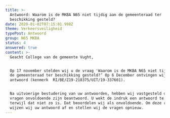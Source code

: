 ```yaml
---
title: >-
  Antwoord: Waarom is de MKBA N65 niet tijdig aan de gemeenteraad ter
  beschikking gesteld?
date: 2020-01-02T07:15:01.998Z
theme: Verkeersveiligheid
typePost: Antwoord
group: N65 MKBA
status: 4
answered: true
content: >-
  Geacht College van de gemeente Vught, 


  Op 17 november stelden wij u de vraag 'Waarom is de MKBA N65 niet tijdig aan
  de gemeenteraad ter beschikking gesteld?’ Op 6 December ontvingen wij uw
  antwoord (kenmerk  RI/BE/Z19-218375/UIT/19-337601). 


  Na uitvoerige bestudering van uw antwoorden, hebben wij vastgesteld dat onze
  vragen onvoldoende zijn beantwoord. U wekt de indruk een antwoord te geven,
  terwijl dat niet zo is. Dat beoordelen wij als onvoldoende. Om deze redenen
  wijzen wij uw antwoord af en stellen wij de vragen opnieuw.
---
```


